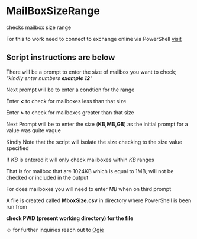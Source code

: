 # MailBoxSizeRange
checks mailbox size range

For this to work need to connect to exchange online via PowerShell [visit](https://docs.microsoft.com/en-us/powershell/exchange/exchange-online/connect-to-exchange-online-powershell/connect-to-exchange-online-powershell?view=exchange-ps)

## Script instructions are below

There will be a prompt to enter the size of mailbox you want to check; *"kindly enter numbers **example 12**"*

Next prompt will be to enter a condtion for the range 

Enter **<** to check for mailboxes less than that size

Enter **>** to check for mailboxes greater than that size

Next Prompt will be to enter the size (**KB,MB,GB**) as the initial prompt for a value was quite vague

Kindly Note that the script will isolate the size checking to the size value specified 

If *KB* is entered it will only check mailboxes within *KB* ranges

That is for mailbox that are 1024KB which is equal to 1MB, will not be checked or included in the output

For does mailboxes you will need to enter *MB* when on third prompt

A file is created called **MboxSize.csv** in directory where PowerShell is been run from 

**__check PWD (present working directory) for the file__**

☺️ for further inquiries reach out to [Ogie](https://www.linkedin.com/in/ibhadogiemu-okougbo-311a5ab3)
